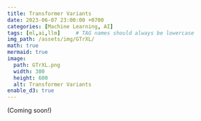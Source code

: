 ```yaml
---
title: Transformer Variants
date: 2023-06-07 23:00:00 +0700
categories: [Machine Learning, AI]
tags: [ml,ai,llm]     # TAG names should always be lowercase
img_path: /assets/img/GTrXL/
math: true
mermaid: true
image:
  path: GTrXL.png
  width: 300
  height: 600
  alt: Transformer Variants
enable_d3: true
---
```

(Coming soon!)